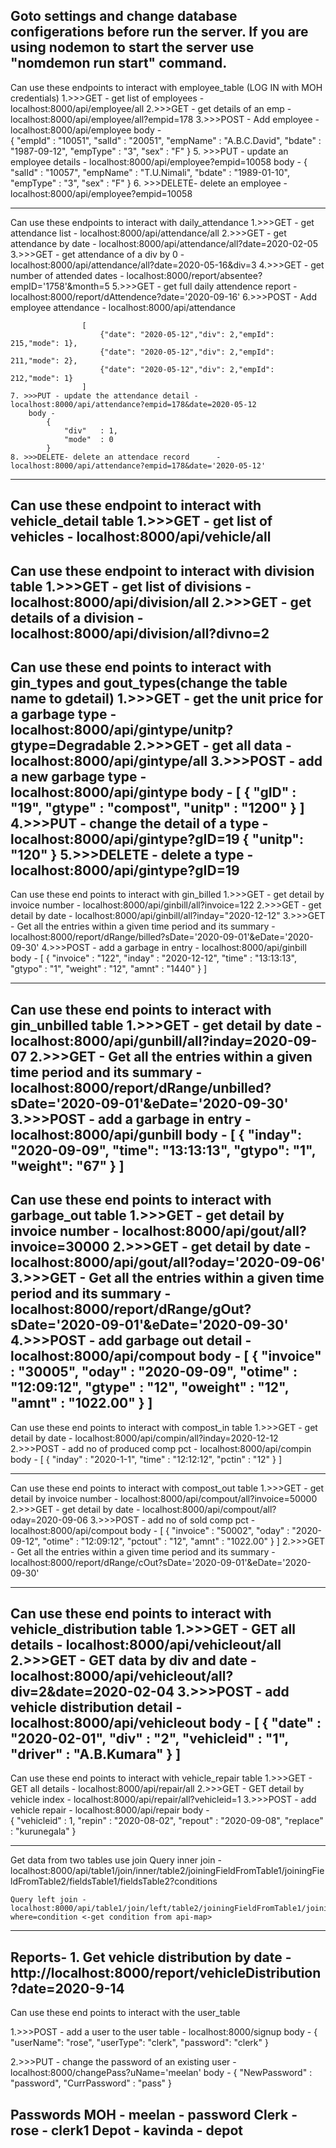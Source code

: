 Goto settings and change database configerations before run the server.
If you are using nodemon to start the server use "nomdemon run start" command.
------------------------------------------------------------------------------------------------
Can use these endpoints to interact with employee_table
(LOG IN with MOH credentials)
    1.>>>GET  - get list of employees     - localhost:8000/api/employee/all
    2.>>>GET  - get details of an emp     - localhost:8000/api/employee/all?empid=178
    3.>>>POST - Add employee              - localhost:8000/api/employee
        body -  
                    {
                            "empId"     : "10051",
                            "salId"     : "20051",
                            "empName"   : "A.B.C.David",
                            "bdate"     : "1987-09-12",
                            "empType"   : "3",
                            "sex"       : "F"
                    }
    5. >>>PUT - update an employee details - localhost:8000/api/employee?empid=10058
        body -  {
                    "salId"     : "10057",
                    "empName"   : "T.U.Nimali",
                    "bdate"     : "1989-01-10",
                    "empType"   : "3",
                    "sex"       : "F"
                }
    6. >>>DELETE- delete an employee       - localhost:8000/api/employee?empid=10058

------------------------------------------------------------------------------------------------
Can use these endpoints to interact with daily_attendance
    1.>>>GET  - get attendance list       - localhost:8000/api/attendance/all
    2.>>>GET  - get attendance by date    - localhost:8000/api/attendance/all?date=2020-02-05
    3.>>>GET  - get attendance of a div by 0 - localhost:8000/api/attendance/all?date=2020-05-16&div=3
    4.>>>GET  - get number of attended dates - localhost:8000/report/absentee?empID='1758'&month=5
    5.>>>GET  - get full daily attendence report - localhost:8000/report/dAttendence?date='2020-09-16'
    6.>>>POST - Add employee attendance   - localhost:8000/api/attendance

                    [
                        {"date": "2020-05-12","div": 2,"empId": 215,"mode": 1},
                        {"date": "2020-05-12","div": 2,"empId": 211,"mode": 2},
                        {"date": "2020-05-12","div": 2,"empId": 212,"mode": 1}
                    ]
    7. >>>PUT - update the attendance detail - localhost:8000/api/attendance?empid=178&date=2020-05-12
        body -  
            {
                "div"   : 1,
                "mode"  : 0
            }
    8. >>>DELETE- delete an attendace record      - localhost:8000/api/attendance?empid=178&date='2020-05-12'
------------------------------------------------------------------------------------------------
Can use these endpoint to interact with vehicle_detail table
    1.>>>GET - get list of vehicles       - localhost:8000/api/vehicle/all
------------------------------------------------------------------------------------------------
Can use these endpoint to interact with division table
    1.>>>GET - get list of divisions         - localhost:8000/api/division/all
    2.>>>GET - get details of a division     - localhost:8000/api/division/all?divno=2
------------------------------------------------------------------------------------------------
Can use these end points to interact with gin_types and gout_types(change the table name to gdetail)
    1.>>>GET - get the unit price for a garbage type - localhost:8000/api/gintype/unitp?gtype=Degradable
    2.>>>GET - get all data - localhost:8000/api/gintype/all
    3.>>>POST - add a new garbage type   - localhost:8000/api/gintype
        body -  [
                    {
                        "gID"   : "19",
                        "gtype" : "compost",
                        "unitp" : "1200"
                    }
                ]
    4.>>>PUT - change the detail of a type - localhost:8000/api/gintype?gID=19
            {
                "unitp": "120"
            }
    5.>>>DELETE - delete a type - localhost:8000/api/gintype?gID=19
------------------------------------------------------------------------------------------------
Can use these end points to interact with gin_billed
    1.>>>GET - get detail by invoice number   - localhost:8000/api/ginbill/all?invoice=122
    2.>>>GET - get detail by date   - localhost:8000/api/ginbill/all?inday="2020-12-12"
    3.>>>GET - Get all the entries within a given time period and its summary - 
            localhost:8000/report/dRange/billed?sDate='2020-09-01'&eDate='2020-09-30'
    4.>>>POST - add a garbage in entry   - localhost:8000/api/ginbill
        body -  [
                    {
                        "invoice"   :   "122",
                        "inday"     :   "2020-12-12",
                        "time"      :   "13:13:13",
                        "gtypo"     :   "1",
                        "weight"    :   "12",
                        "amnt"      :   "1440"
                    }
                ]
    

------------------------------------------------------------------------------------------------
Can use these end points to interact with gin_unbilled table
    1.>>>GET - get detail by date   - localhost:8000/api/gunbill/all?inday=2020-09-07
    2.>>>GET - Get all the entries within a given time period and its summary - 
            localhost:8000/report/dRange/unbilled?sDate='2020-09-01'&eDate='2020-09-30'
    3.>>>POST - add a garbage in entry   - localhost:8000/api/gunbill
        body -  [
                    {
                        "inday": "2020-09-09",
                        "time": "13:13:13",
                        "gtypo": "1",
                        "weight": "67"
                    }
                ]
------------------------------------------------------------------------------------------------
Can use these end points to interact with garbage_out table
    1.>>>GET - get detail by invoice number   - localhost:8000/api/gout/all?invoice=30000
    2.>>>GET - get detail by date   - localhost:8000/api/gout/all?oday='2020-09-06'
    3.>>>GET - Get all the entries within a given time period and its summary - 
            localhost:8000/report/dRange/gOut?sDate='2020-09-01'&eDate='2020-09-30'
    4.>>>POST - add garbage out detail  - localhost:8000/api/compout
        body -  [
                    {
                        "invoice"   :   "30005",
                        "oday"      :   "2020-09-09",
                        "otime"     :   "12:09:12",
                        "gtype"     :   "12",
                        "oweight"   :   "12",
                        "amnt"      :   "1022.00"
                    }
                ]
------------------------------------------------------------------------------------------------
Can use these end points to interact with compost_in table
    1.>>>GET - get detail by date   - localhost:8000/api/compin/all?inday=2020-12-12
    2.>>>POST - add no of produced comp pct   - localhost:8000/api/compin
        body -  [
                    {
                        "inday"   :   "2020-1-1",
                        "time"    :   "12:12:12",
                        "pctin"   :   "12"
                    }
                ]

------------------------------------------------------------------------------------------------
Can use these end points to interact with compost_out table
    1.>>>GET - get detail by invoice number   - localhost:8000/api/compout/all?invoice=50000
    2.>>>GET - get detail by date   - localhost:8000/api/compout/all?oday=2020-09-06
    3.>>>POST - add no of sold comp pct   - localhost:8000/api/compout
        body -  [
                    {
                        "invoice"   :   "50002",
                        "oday"      :   "2020-09-12",
                        "otime"     :   "12:09:12",
                        "pctout"    :   "12",
                        "amnt"      :   "1022.00"
                    }
                ]
    2.>>>GET - Get all the entries within a given time period and its summary - 
            localhost:8000/report/dRange/cOut?sDate='2020-09-01'&eDate='2020-09-30'

------------------------------------------------------------------------------------------------
Can use these end points to interact with vehicle_distribution table
    1.>>>GET - GET all details   - localhost:8000/api/vehicleout/all
    2.>>>GET - GET data by div and date   - localhost:8000/api/vehicleout/all?div=2&date=2020-02-04
    3.>>>POST - add vehicle distribution detail   - localhost:8000/api/vehicleout
        body -  [
                    {
                        "date"      :   "2020-02-01",
                        "div"       :   "2",
                        "vehicleid" :   "1",
                        "driver"    :   "A.B.Kumara"
                    }
                ]                       
------------------------------------------------------------------------------------------------
Can use these end points to interact with vehicle_repair table
    1.>>>GET - GET all details   - localhost:8000/api/repair/all
    2.>>>GET - GET detail by vehicle index   - localhost:8000/api/repair/all?vehicleid=1
    3.>>>POST - add vehicle repair   - localhost:8000/api/repair
        body -  
                {
                    "vehicleid" :   1,
                    "repin"     :   "2020-08-02",
                    "repout"    :   "2020-09-08",
                    "replace"   :   "kurunegala"
                }
                   
------------------------------------------------------------------------------------------------
Get data from two tables use join
    Query inner join - localhost:8000/api/table1/join/inner/table2/joiningFieldFromTable1/joiningFieldFromTable2/fieldsTable1/fieldsTable2?conditions

    Query left join - localhost:8000/api/table1/join/left/table2/joiningFieldFromTable1/joiningFieldFromTable2/fieldsTable1/fieldsTable2?where=condition <-get condition from api-map>


------------------------------------------------------------------------------------------------
Reports- 
    1. Get vehicle distribution by date - http://localhost:8000/report/vehicleDistribution?date=2020-9-14
------------------------------------------------------------------------------------------------
Can use these end points to interact with the user_table

1.>>>POST - add a user to the user table - localhost:8000/signup
    body - 
            {
                "userName": "rose",
                "userType": "clerk",
                "password": "clerk"
            }

2.>>>PUT - change the password of an existing user - localhost:8000/changePass?uName='meelan'
    body - 
            {
                "NewPassword" : "password",
                "CurrPassword" : "pass"
            }

Passwords
    MOH - meelan - password
    Clerk -rose - clerk1
    Depot - kavinda - depot
------------------------------------------------------------------------------------------------

